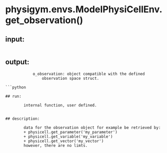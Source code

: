 # physigym.envs.ModelPhysiCellEnv.get_observation()


## input:
```

```

## output:
```
            o_observation: object compatible with the defined
                observation space struct.

```python

## run:
```
            internal function, user defined.

```

## description:
```
            data for the observation object for example be retrieved by:
            + physicell.get_parameter('my_parameter')
            + physicell.get_variable('my_variable')
            + physicell.get_vector('my_vector')
            however, there are no limts.
        
```